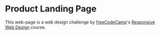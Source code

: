 # Product Landing Page
 This web-page is a web design challenge by [freeCodeCamp](https://www.freecodecamp.org/)'s [Responsive Web Design](https://www.freecodecamp.org/learn/responsive-web-design/) course.
